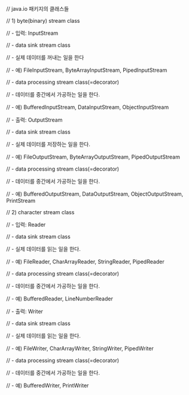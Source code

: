 // java.io 패키지의 클래스들

// 1) byte(binary) stream class

// - 입력: InputStream

// - data sink stream class

// - 실제 데이터를 꺼내는 일을 한다

// - 예) FileInputStream, ByteArrayInputStream, PipedInputStream

// - data processing stream class(=decorator)

// - 데이터를 중간에서 가공하는 일을 한다.

// - 예) BufferedInputStream, DataInputStream, ObjectInputStream

// - 출력: OutputStream

// - data sink stream class

// - 실제 데이터를 저장하는 일을 한다.

// - 예) FileOutputStream, ByteArrayOutputStream, PipedOutputStream

// - data processing stream class(=decorator)

// - 데이터를 중간에서 가공하는 일을 한다.

// - 예) BufferedOutputStream, DataOutputStream, ObjectOutputStream, PrintStream

// 2) character stream class

// - 입력: Reader

// - data sink stream class

// - 실제 데이터를 읽는 일을 한다.

// - 예) FileReader, CharArrayReader, StringReader, PipedReader

// - data processing stream class(=decorator)

// - 데이터를 중간에서 가공하는 일을 한다.

// - 예) BufferedReader, LineNumberReader

// - 출력: Writer

// - data sink stream class

// - 실제 데이터를 읽는 일을 한다.

// - 예) FileWriter, CharArrayWriter, StringWriter, PipedWriter

// - data processing stream class(=decorator)

// - 데이터를 중간에서 가공하는 일을 한다.

// - 예) BufferedWriter, PrintWriter